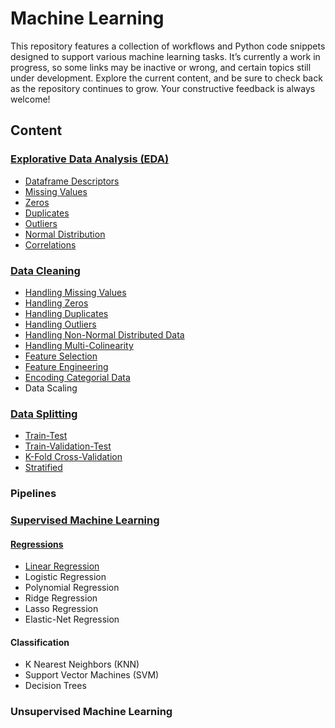 # Machine Learning
This repository features a collection of workflows and Python code snippets designed to support various machine learning tasks. It’s currently a work in progress, so some links may be inactive or wrong, and certain topics still under development. Explore the current content, and be sure to check back as the repository continues to grow. Your constructive feedback is always welcome!

## Content
### [Explorative Data Analysis (EDA)](https://github.com/tbgrun/machine_learning/blob/main/01%20-%20Explorative%20Data%20Analysis/00%20-%20Explorative%20Data%20Analysis.md)
* [Dataframe Descriptors](https://github.com/tbgrun/machine_learning/blob/main/01%20-%20Explorative%20Data%20Analysis/01%20-%20Dataframe%20Descriptors.md)
* [Missing Values](https://github.com/tbgrun/machine_learning/blob/main/01%20-%20Explorative%20Data%20Analysis/02%20-%20Missing%20Values.md)
* [Zeros](https://github.com/tbgrun/machine_learning/blob/main/01%20-%20Explorative%20Data%20Analysis/03%20-%20Zeros.md)
* [Duplicates](https://github.com/tbgrun/machine_learning/blob/main/01%20-%20Explorative%20Data%20Analysis/04%20-%20Duplicates.md)
* [Outliers](https://github.com/tbgrun/machine_learning/blob/main/01%20-%20Explorative%20Data%20Analysis/05%20-%20Outliers.md)
* [Normal Distribution](https://github.com/tbgrun/machine_learning/blob/main/01%20-%20Explorative%20Data%20Analysis/05%20-%20Normal%20Distribution.md)
* [Correlations](https://github.com/tbgrun/machine_learning/blob/main/01%20-%20Explorative%20Data%20Analysis/07%20-%20Correlations.md)
### [Data Cleaning](https://github.com/tbgrun/machine_learning/blob/main/02%20-%20Data%20Wrangling/00%20-%20Data%20Wrangling.md)
* [Handling Missing Values](https://github.com/tbgrun/machine_learning/blob/main/02%20-%20Data%20Wrangling/01%20-%20Handling%20Missing%20Values.md)
* [Handling Zeros](https://github.com/tbgrun/machine_learning/blob/main/02%20-%20Data%20Wrangling/02%20-%20Handling%20Zeros.md)
* [Handling Duplicates](https://github.com/tbgrun/machine_learning/blob/main/02%20-%20Data%20Wrangling/03%20-%20Handling%20Duplicates.md)
* [Handling Outliers](https://github.com/tbgrun/machine_learning/blob/main/02%20-%20Data%20Wrangling/04%20-%20Handling%20Outliers.md)
* [Handling Non-Normal Distributed Data](https://github.com/tbgrun/machine_learning/blob/main/02%20-%20Data%20Wrangling/05%20-%20Handling%20Non-Normal%20Distributed%20Data.md)
* [Handling Multi-Colinearity](https://github.com/tbgrun/machine_learning/blob/main/02%20-%20Data%20Wrangling/06%20-%20Handling%20Multi-Colinearity.md)
* [Feature Selection](https://github.com/tbgrun/machine_learning/blob/main/02%20-%20Data%20Wrangling/07%20-%20Feature%20Selection.md)
* [Feature Engineering](https://github.com/tbgrun/machine_learning/blob/main/02%20-%20Data%20Wrangling/08%20-%20Feature%20Engineering.md)
* [Encoding Categorial Data](https://github.com/tbgrun/machine_learning/blob/main/02%20-%20Data%20Wrangling/09%20-%20Encoding%20Categorial%20Data.md)
* Data Scaling
### [Data Splitting](https://github.com/tbgrun/machine_learning/blob/main/03%20-%20Data%20Splitting/00%20-%20Data%20Splitting.md)
* [Train-Test](https://github.com/tbgrun/machine_learning/blob/main/03%20-%20Data%20Splitting/01%20-%20Train-Test%20Splitting.md)
* [Train-Validation-Test](https://github.com/tbgrun/machine_learning/blob/main/03%20-%20Data%20Splitting/02%20-%20Train-Validation-Test%20Splitting.md)
* [K-Fold Cross-Validation](https://github.com/tbgrun/machine_learning/blob/main/03%20-%20Data%20Splitting/03%20-%20K-Fold%20Cross-Validation.md)
* [Stratified](https://github.com/tbgrun/machine_learning/blob/main/03%20-%20Data%20Splitting/04%20-%20Stratified%20Splitting.md)
### Pipelines
### [Supervised Machine Learning](https://github.com/tbgrun/machine_learning/blob/main/04%20-%20Supervised%20Machine%20Learning/01%20-%20Supervised%20Machine%20Learning.md)
#### [Regressions](https://github.com/tbgrun/machine_learning/blob/main/04%20-%20Supervised%20Machine%20Learning/02%20-%20Regressions.md)
* [Linear Regression](https://github.com/tbgrun/machine_learning/blob/main/04%20-%20Supervised%20Machine%20Learning/02.01%20-%20Linear%20Regression.md)
* Logistic Regression
* Polynomial Regression
* Ridge Regression
* Lasso Regression
* Elastic-Net Regression
#### Classification
* K Nearest Neighbors (KNN)
* Support Vector Machines (SVM)
* Decision Trees
### Unsupervised Machine Learning

